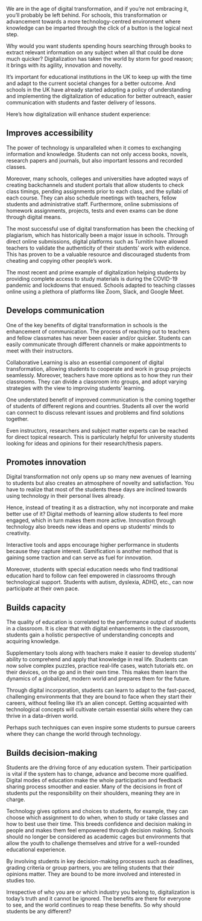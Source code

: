 
We are in the age of digital transformation, and if you’re not embracing it, you’ll probably be left behind. For schools, this transformation or advancement towards a more technology-centred environment where knowledge can be imparted through the click of a button is the logical next step.

Why would you want students spending hours searching through books to extract relevant information on any subject when all that could be done much quicker? Digitalization has taken the world by storm for good reason; it brings with its agility, innovation and novelty.

It’s important for educational institutions in the UK to keep up with the time and adapt to the current societal changes for a better outcome. And schools in the UK have already started adopting a policy of understanding and implementing the digitalization of education for better outreach, easier communication with students and faster delivery of lessons.


Here’s how digitalization will enhance student experience:

## Improves accessibility
The power of technology is unparalleled when it comes to exchanging information and knowledge. Students can not only access books, novels, research papers and journals, but also important lessons and recorded classes.

Moreover, many schools, colleges and universities have adopted ways of creating backchannels and student portals that allow students to check class timings, pending assignments prior to each class, and the syllabi of each course. They can also schedule meetings with teachers, fellow students and administrative staff. Furthermore, online submissions of homework assignments, projects, tests and even exams can be done through digital means.

The most successful use of digital transformation has been the checking of plagiarism, which has historically been a major issue in schools. Through direct online submissions, digital platforms such as Turnitin have allowed teachers to validate the authenticity of their students’ work with evidence. This has proven to be a valuable resource and discouraged students from cheating and copying other people’s work.

The most recent and prime example of digitalization helping students by providing complete access to study materials is during the COVID-19 pandemic and lockdowns that ensued. Schools adapted to teaching classes online using a plethora of platforms like Zoom, Slack, and Google Meet.

## Develops communication
One of the key benefits of digital transformation in schools is the enhancement of communication. The process of reaching out to teachers and fellow classmates has never been easier and/or quicker.
Students can easily communicate through different channels or make appointments to meet with their instructors.

Collaborative Learning is also an essential component of digital transformation, allowing students to cooperate and work in group projects seamlessly. Moreover, teachers have more options as to how they run their classrooms. They can divide a classroom into groups, and adopt varying strategies with the view to improving students’ learning.

One understated benefit of improved communication is the coming together of students of different regions and countries. Students all over the world can connect to discuss relevant issues and problems and find solutions together.

Even instructors, researchers and subject matter experts can be reached for direct topical research. This is particularly helpful for university students looking for ideas and opinions for their research/thesis papers.

## Promotes innovation
Digital transformation not only opens up so many new avenues of learning to students but also creates an atmosphere of novelty and satisfaction. You have to realize that most of the students these days are inclined towards using technology in their personal lives already.

Hence, instead of treating it as a distraction, why not incorporate and make better use of it? Digital methods of learning allow students to feel more engaged, which in turn makes them more active. Innovation through technology also breeds new ideas and opens up students’ minds to creativity.

Interactive tools and apps encourage higher performance in students because they capture interest. Gamification is another method that is gaining some traction and can serve as fuel for innovation.

Moreover, students with special education needs who find traditional education hard to follow can feel empowered in classrooms through technological support. Students with autism, dyslexia, ADHD, etc., can now participate at their own pace.

## Builds capacity
The quality of education is correlated to the performance output of students in a classroom. It is clear that with digital enhancements in the classroom, students gain a holistic perspective of understanding concepts and acquiring knowledge.

Supplementary tools along with teachers make it easier to develop students’ ability to comprehend and apply that knowledge in real life. Students can now solve complex puzzles, practice real-life cases, watch tutorials etc. on their devices, on the go and in their own time. This makes them learn the dynamics of a globalized, modern world and prepares them for the future.

Through digital incorporation, students can learn to adapt to the fast-paced, challenging environments that they are bound to face when they start their careers, without feeling like it’s an alien concept. Getting acquainted with technological concepts will cultivate certain essential skills where they can thrive in a data-driven world.

Perhaps such techniques can even inspire some students to pursue careers where they can change the world through technology.

## Builds decision-making
Students are the driving force of any education system. Their participation is vital if the system has to change, advance and become more qualified. Digital modes of education make the whole participation and feedback sharing process smoother and easier. Many of the decisions in front of students put the responsibility on their shoulders, meaning they are in charge.

Technology gives options and choices to students, for example, they can choose which assignment to do when, when to study or take classes and how to best use their time. This breeds confidence and decision making in people and makes them feel empowered through decision making. Schools should no longer be considered as academic cages but environments that allow the youth to challenge themselves and strive for a well-rounded educational experience.

By involving students in key decision-making processes such as deadlines, grading criteria or group partners, you are telling students that their opinions matter. They are bound to be more involved and interested in studies too.

Irrespective of who you are or which industry you belong to, digitalization is today’s truth and it cannot be ignored. The benefits are there for everyone to see, and the world continues to reap these benefits. So why should students be any different?
